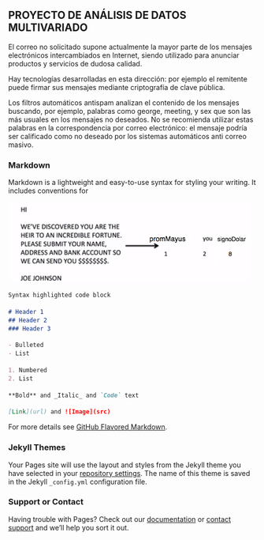 ## PROYECTO DE ANÁLISIS DE DATOS MULTIVARIADO

El correo no solicitado supone actualmente la mayor parte de los mensajes electrónicos intercambiados en Internet, siendo utilizado para anunciar productos y servicios de dudosa calidad. 

Hay tecnologías desarrolladas en esta dirección: por ejemplo el remitente puede firmar sus mensajes mediante criptografía de clave pública.

Los filtros automáticos antispam analizan el contenido de los mensajes buscando, por ejemplo, palabras como george, meeting, y sex que son las más usuales en los mensajes no deseados. No se recomienda utilizar estas palabras en la correspondencia por correo electrónico: el mensaje podría ser calificado como no deseado por los sistemas automáticos anti correo masivo.

### Markdown

Markdown is a lightweight and easy-to-use syntax for styling your writing. It includes conventions for

![Image](https://github.com/proyectohageo/multivar/blob/master/spam1.png)


```markdown
Syntax highlighted code block

# Header 1
## Header 2
### Header 3

- Bulleted
- List

1. Numbered
2. List

**Bold** and _Italic_ and `Code` text

[Link](url) and ![Image](src)
```

For more details see [GitHub Flavored Markdown](https://guides.github.com/features/mastering-markdown/).

### Jekyll Themes

Your Pages site will use the layout and styles from the Jekyll theme you have selected in your [repository settings](https://github.com/proyectohageo/multivar/settings). The name of this theme is saved in the Jekyll `_config.yml` configuration file.

### Support or Contact

Having trouble with Pages? Check out our [documentation](https://help.github.com/categories/github-pages-basics/) or [contact support](https://github.com/contact) and we’ll help you sort it out.
